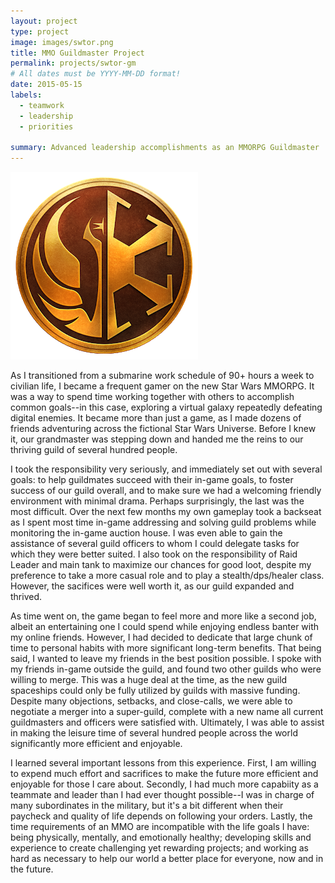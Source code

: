 ```yaml
---
layout: project
type: project
image: images/swtor.png
title: MMO Guildmaster Project
permalink: projects/swtor-gm
# All dates must be YYYY-MM-DD format!
date: 2015-05-15
labels:
  - teamwork
  - leadership
  - priorities
  
summary: Advanced leadership accomplishments as an MMORPG Guildmaster
---
```


<img class="ui medium right floated rounded image" src="../images/swtor.png">

As I transitioned from a submarine work schedule of 90+ hours a week to civilian life, I became a frequent gamer on the new Star Wars MMORPG.  It was a way to spend time working together with others to accomplish common goals--in this case, exploring a virtual galaxy repeatedly defeating digital enemies.  It became more than just a game, as I made dozens of friends adventuring across the fictional Star Wars Universe.  Before I knew it, our grandmaster was stepping down and handed me the reins to our thriving guild of several hundred people.

I took the responsibility very seriously, and immediately set out with several goals: to help guildmates succeed with their in-game goals, to foster success of our guild overall, and to make sure we had a welcoming friendly environment with minimal drama.  Perhaps surprisingly, the last was the most difficult.  Over the next few months my own gameplay took a backseat as I spent most time in-game addressing and solving guild problems while monitoring the in-game auction house. I was even able to gain the assistance of several guild officers to whom I could delegate tasks for which they were better suited.  I also took on the responsibility of Raid Leader and main tank to maximize our chances for good loot, despite my preference to take a more casual role and to play a stealth/dps/healer class.  However, the sacifices were well worth it, as our guild expanded and thrived.

As time went on, the game began to feel more and more like a second job, albeit an entertaining one I could spend while enjoying endless banter with my online friends.  However, I had decided to dedicate that large chunk of time to personal habits with more significant long-term benefits.  That being said, I wanted to leave my friends in the best position possible.  I spoke with my friends in-game outside the guild, and found two other guilds who were willing to merge.  This was a huge deal at the time, as the new guild spaceships could only be fully utilized by guilds with massive funding.  Despite many objections, setbacks, and close-calls, we were able to negotiate a merger into a super-guild, complete with a new name all current guildmasters and officers were satisfied with.  Ultimately, I was able to assist in making the leisure time of several hundred people across the world significantly more efficient and enjoyable.

I learned several important lessons from this experience.  First, I am willing to expend much effort and sacrifices to make the future more efficient and enjoyable for those I care about.  Secondly, I had much more capabiity as a teammate and leader than I had ever thought possible--I was in charge of many subordinates in the military, but it's a bit different when their paycheck and quality of life depends on following your orders.  Lastly, the time requirements of an MMO are incompatible with the life goals I have: being physically, mentally, and emotionally healthy; developing skills and experience to create challenging yet rewarding projects; and working as hard as necessary to help our world a better place for everyone, now and in the future.
